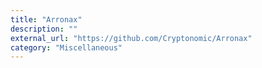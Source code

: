 ```yaml
---
title: "Arronax"
description: ""
external_url: "https://github.com/Cryptonomic/Arronax"
category: "Miscellaneous"
---
```

